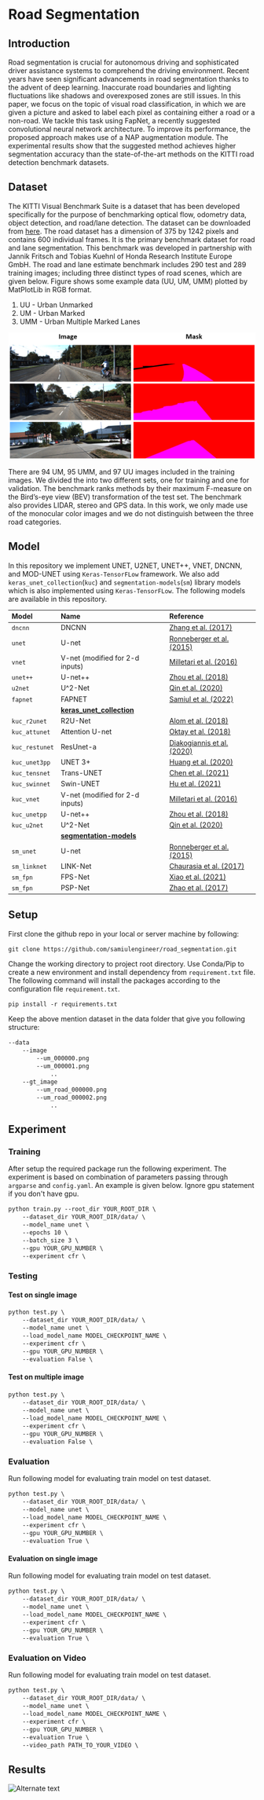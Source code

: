 # **Road Segmentation**

## **Introduction**

Road segmentation is crucial for autonomous driving and sophisticated driver assistance systems to comprehend the driving environment. Recent years have seen significant advancements in road segmentation thanks to the advent of deep learning. Inaccurate road boundaries and lighting fluctuations like shadows and overexposed zones are still issues. In this paper, we focus on the topic of visual road classification, in which we are given a picture and asked to label each pixel as containing either a road or a non-road. We tackle this task using FapNet, a recently suggested convolutional neural network architecture. To improve its performance, the proposed approach makes use of a NAP augmentation module. The experimental results show that the suggested method achieves higher segmentation accuracy than the state-of-the-art methods on the KITTI road detection benchmark datasets.

## **Dataset**

The KITTI Visual Benchmark Suite is a dataset that has been developed specifically for the purpose of benchmarking optical flow, odometry data, object detection, and road/lane detection. The dataset can be downloaded from [here](https://www.cvlibs.net/datasets/kitti/eval_road.php). The road dataset has a dimension of $375$ by $1242$ pixels and contains $600$ individual frames. It is the primary benchmark dataset for road and lane segmentation. This benchmark was developed in partnership with Jannik Fritsch and Tobias Kuehnl of Honda Research Institute Europe GmbH. The road and lane estimate benchmark includes $290$ test and $289$ training images; including three distinct types of road scenes, which are given below. Figure shows some example data (UU, UM, UMM) plotted by MatPlotLib in RGB format.

1. UU - Urban Unmarked
2. UM - Urban Marked
3. UMM - Urban Multiple Marked Lanes

![Alternate text](/readme/kitti.png)

There are $94$ UM, $95$ UMM, and 97 UU images included in the training images. We divided the  into two different sets, one for training and one for validation. The benchmark ranks methods by their maximum F-measure on the Bird’s-eye view (BEV) transformation of the test set. The benchmark also provides LIDAR, stereo and GPS data. In this work, we only made use of the monocular color images and we do not distinguish between the three road categories.

## **Model**

In this repository we implement UNET, U2NET, UNET++, VNET, DNCNN, and MOD-UNET using `Keras-TensorFLow` framework. We also add `keras_unet_collection`(`kuc`) and `segmentation-models`(`sm`) library models which is also implemented using `Keras-TensorFLow`. The following models are available in this repository.

| Model | Name | Reference |
|:---------------|:----------------|:----------------|
| `dncnn`     | DNCNN         | [Zhang et al. (2017)](https://ieeexplore.ieee.org/document/7839189) |
| `unet`      | U-net           | [Ronneberger et al. (2015)](https://link.springer.com/chapter/10.1007/978-3-319-24574-4_28) |
| `vnet`      | V-net (modified for 2-d inputs) | [Milletari et al. (2016)](https://arxiv.org/abs/1606.04797) |
| `unet++` | U-net++         | [Zhou et al. (2018)](https://link.springer.com/chapter/10.1007/978-3-030-00889-5_1) |
| `u2net`     | U^2-Net         | [Qin et al. (2020)](https://arxiv.org/abs/2005.09007) |
| `fapnet`     | FAPNET         | [Samiul et al. (2022)](https://www.mdpi.com/1424-8220/22/21/8245) |
|  | [**keras_unet_collection**](https://github.com/yingkaisha/keras-unet-collection) |  |
| `kuc_r2unet`   | R2U-Net         | [Alom et al. (2018)](https://arxiv.org/abs/1802.06955) |
| `kuc_attunet`  | Attention U-net | [Oktay et al. (2018)](https://arxiv.org/abs/1804.03999) |
| `kuc_restunet` | ResUnet-a       | [Diakogiannis et al. (2020)](https://doi.org/10.1016/j.isprsjprs.2020.01.013) |
| `kuc_unet3pp` | UNET 3+        | [Huang et al. (2020)](https://arxiv.org/abs/2004.08790) |
| `kuc_tensnet` | Trans-UNET       | [Chen et al. (2021)](https://arxiv.org/abs/2102.04306) |
| `kuc_swinnet` | Swin-UNET       | [Hu et al. (2021)](https://arxiv.org/abs/2105.05537) |
| `kuc_vnet`      | V-net (modified for 2-d inputs) | [Milletari et al. (2016)](https://arxiv.org/abs/1606.04797) |
| `kuc_unetpp` | U-net++         | [Zhou et al. (2018)](https://link.springer.com/chapter/10.1007/978-3-030-00889-5_1) |
| `kuc_u2net`     | U^2-Net         | [Qin et al. (2020)](https://arxiv.org/abs/2005.09007) |
|  | [**segmentation-models**](https://github.com/yingkaisha/keras-unet-collection) |  |
| `sm_unet`      | U-net           | [Ronneberger et al. (2015)](https://link.springer.com/chapter/10.1007/978-3-319-24574-4_28) |
| `sm_linknet`     | LINK-Net         | [Chaurasia et al. (2017)](https://arxiv.org/pdf/1707.03718.pdf) |
| `sm_fpn`     | FPS-Net         | [Xiao et al. (2021)](https://arxiv.org/pdf/2103.00738.pdf) |
| `sm_fpn`     | PSP-Net         | [Zhao et al. (2017)](https://arxiv.org/pdf/1612.01105.pdf) |

## **Setup**

First clone the github repo in your local or server machine by following:

```
git clone https://github.com/samiulengineer/road_segmentation.git
```

Change the working directory to project root directory. Use Conda/Pip to create a new environment and install dependency from `requirement.txt` file. The following command will install the packages according to the configuration file `requirement.txt`.

```
pip install -r requirements.txt
```

Keep the above mention dataset in the data folder that give you following structure:

```
--data
    --image
        --um_000000.png
        --um_000001.png
            ..
    --gt_image
        --um_road_000000.png
        --um_road_000002.png
            ..
```

## **Experiment**

### **Training**

After setup the required package run the following experiment. The experiment is based on combination of parameters passing through `argparse` and `config.yaml`. An example is given below. Ignore gpu statement if you don't have gpu.

```
python train.py --root_dir YOUR_ROOT_DIR \
    --dataset_dir YOUR_ROOT_DIR/data/ \
    --model_name unet \
    --epochs 10 \
    --batch_size 3 \
    --gpu YOUR_GPU_NUMBER \
    --experiment cfr \
```

### **Testing**

#### **Test on single image**

```
python test.py \
    --dataset_dir YOUR_ROOT_DIR/data/ \
    --model_name unet \
    --load_model_name MODEL_CHECKPOINT_NAME \
    --experiment cfr \
    --gpu YOUR_GPU_NUMBER \
    --evaluation False \
```

#### **Test on multiple image**

```
python test.py \
    --dataset_dir YOUR_ROOT_DIR/data/ \
    --model_name unet \
    --load_model_name MODEL_CHECKPOINT_NAME \
    --experiment cfr \
    --gpu YOUR_GPU_NUMBER \
    --evaluation False \
```

### **Evaluation**


Run following model for evaluating train model on test dataset.

```
python test.py \
    --dataset_dir YOUR_ROOT_DIR/data/ \
    --model_name unet \
    --load_model_name MODEL_CHECKPOINT_NAME \
    --experiment cfr \
    --gpu YOUR_GPU_NUMBER \
    --evaluation True \
```

#### **Evaluation on single image**

Run following model for evaluating train model on test dataset.

```
python test.py \
    --dataset_dir YOUR_ROOT_DIR/data/ \
    --model_name unet \
    --load_model_name MODEL_CHECKPOINT_NAME \
    --experiment cfr \
    --gpu YOUR_GPU_NUMBER \
    --evaluation True \
```

### **Evaluation on Video**

Run following model for evaluating train model on test dataset.

```
python test.py \
    --dataset_dir YOUR_ROOT_DIR/data/ \
    --model_name unet \
    --load_model_name MODEL_CHECKPOINT_NAME \
    --experiment cfr \
    --gpu YOUR_GPU_NUMBER \
    --evaluation True \
    --video_path PATH_TO_YOUR_VIDEO \
```

## **Results**

![Alternate text](/readme/prediction.gif)
